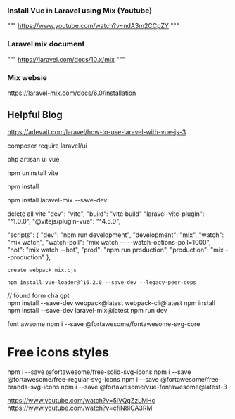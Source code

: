 ### Install Vue in Laravel using Mix (Youtube)

"""
https://www.youtube.com/watch?v=ndA3m2CCpZY
"""

### Laravel mix document
 
"""
https://laravel.com/docs/10.x/mix
"""

### Mix websie
https://laravel-mix.com/docs/6.0/installation



## Helpful Blog
https://adevait.com/laravel/how-to-use-laravel-with-vue-js-3

composer require laravel/ui

php artisan ui vue

npm uninstall vite

npm install

npm install laravel-mix --save-dev

delete all vite
 "dev": "vite",
"build": "vite build"
 "laravel-vite-plugin": "^1.0.0",
  "@vitejs/plugin-vue": "^4.5.0",

"scripts": {
        "dev": "npm run development",
        "development": "mix",
        "watch": "mix watch",
        "watch-poll": "mix watch -- --watch-options-poll=1000",
        "hot": "mix watch --hot",
        "prod": "npm run production",
        "production": "mix --production"
    },


    create webpack.mix.cjs

    npm install vue-loader@^16.2.0 --save-dev --legacy-peer-deps
	
// found form cha gpt	
npm install --save-dev webpack@latest webpack-cli@latest
npm install
npm install --save-dev laravel-mix@latest
npm run dev



font awsome
npm i --save @fortawesome/fontawesome-svg-core
# Free icons styles
npm i --save @fortawesome/free-solid-svg-icons
npm i --save @fortawesome/free-regular-svg-icons
npm i --save @fortawesome/free-brands-svg-icons
npm i --save @fortawesome/vue-fontawesome@latest-3


https://www.youtube.com/watch?v=5lVQgZzLMHc
https://www.youtube.com/watch?v=cfiN8lCA3RM
